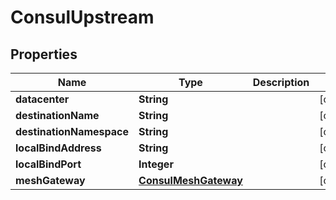 

# ConsulUpstream


## Properties

| Name                     | Type                                          | Description | Notes      |
| ------------------------ | --------------------------------------------- | ----------- | ---------- |
| **datacenter**           | **String**                                    |             | [optional] |
| **destinationName**      | **String**                                    |             | [optional] |
| **destinationNamespace** | **String**                                    |             | [optional] |
| **localBindAddress**     | **String**                                    |             | [optional] |
| **localBindPort**        | **Integer**                                   |             | [optional] |
| **meshGateway**          | [**ConsulMeshGateway**](ConsulMeshGateway.md) |             | [optional] |



